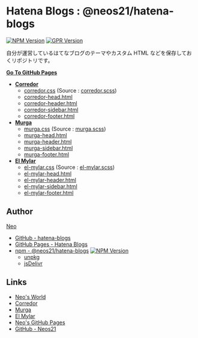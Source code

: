 # Hatena Blogs : @neos21/hatena-blogs

[![NPM Version](https://img.shields.io/npm/v/@neos21/hatena-blogs.svg)](https://www.npmjs.com/package/@neos21/hatena-blogs) [![GPR Version](https://img.shields.io/github/package-json/v/neos21/hatena-blogs?label=github)](https://github.com/Neos21/hatena-blogs/packages/327523)

自分が運営しているはてなブログのテーマやカスタム HTML などを保存しておくリポジトリです。

__[Go To GitHub Pages](https://neos21.github.io/hatena-blogs/)__

- __[Corredor](https://neos21.hatenablog.com/)__
  - [corredor.css](https://neos21.github.io/hatena-blogs/dist/styles/corredor.css) (Source : [corredor.scss](https://neos21.github.io/hatena-blogs/src/styles/corredor.scss))
  - [corredor-head.html](https://neos21.github.io/hatena-blogs/src/html/corredor-head.html)
  - [corredor-header.html](https://neos21.github.io/hatena-blogs/src/html/corredor-header.html)
  - [corredor-sidebar.html](https://neos21.github.io/hatena-blogs/src/html/corredor-sidebar.html)
  - [corredor-footer.html](https://neos21.github.io/hatena-blogs/src/html/corredor-footer.html)
- __[Murga](https://neos21.hatenablog.jp/)__
  - [murga.css](https://neos21.github.io/hatena-blogs/dist/styles/murga.css) (Source : [murga.scss](https://neos21.github.io/hatena-blogs/src/styles/murga.scss))
  - [murga-head.html](https://neos21.github.io/hatena-blogs/src/html/murga-head.html)
  - [murga-header.html](https://neos21.github.io/hatena-blogs/src/html/murga-header.html)
  - [murga-sidebar.html](https://neos21.github.io/hatena-blogs/src/html/murga-sidebar.html)
  - [murga-footer.html](https://neos21.github.io/hatena-blogs/src/html/murga-footer.html)
- __[El Mylar](https://neos21.hateblo.jp/)__
  - [el-mylar.css](https://neos21.github.io/hatena-blogs/dist/styles/el-mylar.css) (Source : [el-mylar.scss](https://neos21.github.io/hatena-blogs/src/styles/el-mylar.scss))
  - [el-mylar-head.html](https://neos21.github.io/hatena-blogs/src/html/el-mylar-head.html)
  - [el-mylar-header.html](https://neos21.github.io/hatena-blogs/src/html/el-mylar-header.html)
  - [el-mylar-sidebar.html](https://neos21.github.io/hatena-blogs/src/html/el-mylar-sidebar.html)
  - [el-mylar-footer.html](https://neos21.github.io/hatena-blogs/src/html/el-mylar-footer.html)


## Author

[Neo](https://neos21.net/)

- [GitHub - hatena-blogs](https://github.com/Neos21/hatena-blogs)
- [GitHub Pages - Hatena Blogs](https://neos21.github.io/hatena-blogs/)
- [npm - @neos21/hatena-blogs](https://www.npmjs.com/package/@neos21/hatena-blogs) [![NPM Version](https://img.shields.io/npm/v/@neos21/hatena-blogs.svg)](https://www.npmjs.com/package/@neos21/hatena-blogs)
  - [unpkg](https://unpkg.com/@neos21/hatena-blogs/)
  - [jsDelivr](https://www.jsdelivr.com/package/npm/@neos21/hatena-blogs)


## Links

- [Neo's World](https://neos21.net/)
- [Corredor](https://neos21.hatenablog.com/)
- [Murga](https://neos21.hatenablog.jp/)
- [El Mylar](https://neos21.hateblo.jp/)
- [Neo's GitHub Pages](https://neos21.github.io/)
- [GitHub - Neos21](https://github.com/Neos21/)
